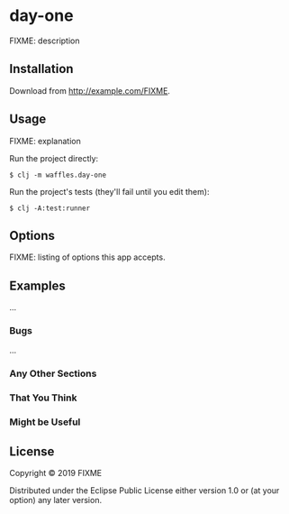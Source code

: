# day-one

FIXME: description

## Installation

Download from http://example.com/FIXME.

## Usage

FIXME: explanation

Run the project directly:

    $ clj -m waffles.day-one

Run the project's tests (they'll fail until you edit them):

    $ clj -A:test:runner

## Options

FIXME: listing of options this app accepts.

## Examples

...

### Bugs

...

### Any Other Sections
### That You Think
### Might be Useful

## License

Copyright © 2019 FIXME

Distributed under the Eclipse Public License either version 1.0 or (at
your option) any later version.
